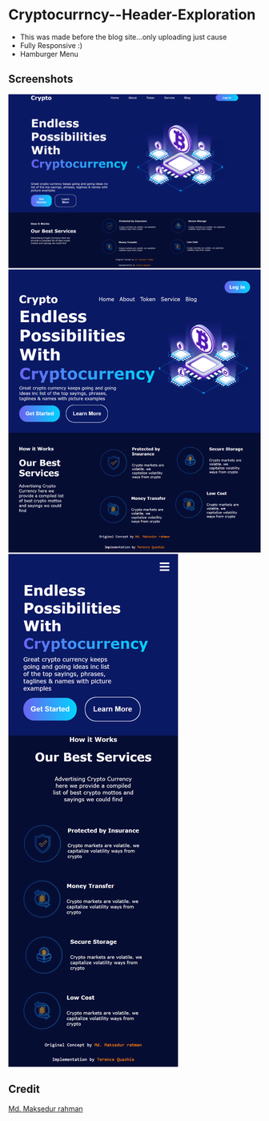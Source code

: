 # Cryptocurrncy--Header-Exploration

- This was made before the blog site...only uploading just cause
- Fully Responsive :)
- Hamburger Menu

## Screenshots

![Laptop](./Screenshots/laptop.png)
![Laptop](./Screenshots/tablet.png)
![Laptop](./Screenshots/mobile.png)

## Credit 
[Md. Maksedur rahman](https://dribbble.com/shots/17335386-Cryptocurrncy-Header-Exploration)
